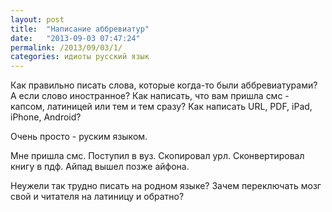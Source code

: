 ```yaml
---
layout: post
title:  "Написание аббревиатур"
date:   "2013-09-03 07:47:24"
permalink: /2013/09/03/1/
categories: идиоты русский язык
---
```


Как правильно писать слова, которые когда-то были аббревиатурами? А
если слово иностранное? Как написать, что вам пришла смс - капсом,
латиницей или тем и тем сразу? Как написать URL, PDF, iPad, iPhone,
Android?

Очень просто - руским языком.

Мне пришла смс. Поступил в вуз. Скопировал урл. Сконвертировал книгу в
пдф. Айпад вышел позже айфона.

Неужели так трудно писать на родном языке?  Зачем переключать мозг
свой и читателя на латиницу и обратно?
